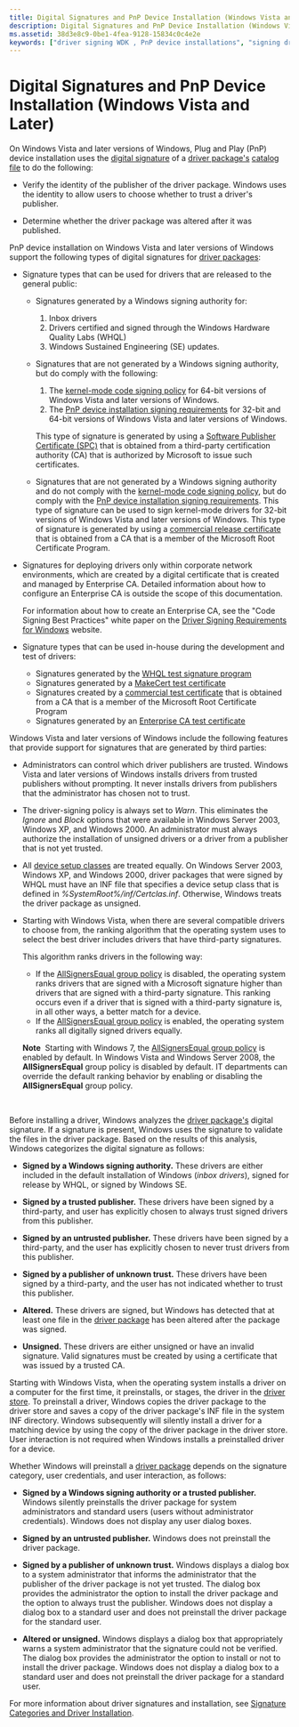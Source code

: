 ```yaml
---
title: Digital Signatures and PnP Device Installation (Windows Vista and Later)
description: Digital Signatures and PnP Device Installation (Windows Vista and Later)
ms.assetid: 38d3e8c9-0be1-4fea-9128-15834c0c4e2e
keywords: ["driver signing WDK , PnP device installations", "signing drivers WDK , PnP device installations", "digital signatures WDK , PnP device installations", "signatures WDK , PnP device installations", "PnP WDK driver signing", "Plug and Play WDK driver signing", "driver package digital signatures WDK", "package digital signatures WDK"]
---
```


# Digital Signatures and PnP Device Installation (Windows Vista and Later)


On Windows Vista and later versions of Windows, Plug and Play (PnP) device installation uses the [digital signature](digital-signatures.md) of a [driver package's](driver-packages.md) [catalog file](catalog-files.md) to do the following:

-   Verify the identity of the publisher of the driver package. Windows uses the identity to allow users to choose whether to trust a driver's publisher.

-   Determine whether the driver package was altered after it was published.

PnP device installation on Windows Vista and later versions of Windows support the following types of digital signatures for [driver packages](driver-packages.md):

-   Signature types that can be used for drivers that are released to the general public:
    -   Signatures generated by a Windows signing authority for:
        1.  Inbox drivers
        2.  Drivers certified and signed through the Windows Hardware Quality Labs (WHQL)
        3.  Windows Sustained Engineering (SE) updates.
    -   Signatures that are not generated by a Windows signing authority, but do comply with the following:

        1.  The [kernel-mode code signing policy](kernel-mode-code-signing-policy--windows-vista-and-later-.md) for 64-bit versions of Windows Vista and later versions of Windows.
        2.  The [PnP device installation signing requirements](pnp-device-installation-signing-requirements--windows-vista-and-later-.md) for 32-bit and 64-bit versions of Windows Vista and later versions of Windows.

        This type of signature is generated by using a [Software Publisher Certificate (SPC)](software-publisher-certificate.md) that is obtained from a third-party certification authority (CA) that is authorized by Microsoft to issue such certificates.

    -   Signatures that are not generated by a Windows signing authority and do not comply with the [kernel-mode code signing policy](kernel-mode-code-signing-policy--windows-vista-and-later-.md), but do comply with the [PnP device installation signing requirements](pnp-device-installation-signing-requirements--windows-vista-and-later-.md). This type of signature can be used to sign kernel-mode drivers for 32-bit versions of Windows Vista and later versions of Windows. This type of signature is generated by using a [commercial release certificate](commercial-release-certificate.md) that is obtained from a CA that is a member of the Microsoft Root Certificate Program.

-   Signatures for deploying drivers only within corporate network environments, which are created by a digital certificate that is created and managed by Enterprise CA. Detailed information about how to configure an Enterprise CA is outside the scope of this documentation.

    For information about how to create an Enterprise CA, see the "Code Signing Best Practices" white paper on the [Driver Signing Requirements for Windows](http://go.microsoft.com/fwlink/p/?linkid=14507) website.

-   Signature types that can be used in-house during the development and test of drivers:
    -   Signatures generated by the [WHQL test signature program](whql-test-signature-program.md)
    -   Signatures generated by a [MakeCert test certificate](makecert-test-certificate.md)
    -   Signatures created by a [commercial test certificate](commercial-test-certificate.md) that is obtained from a CA that is a member of the Microsoft Root Certificate Program
    -   Signatures generated by an [Enterprise CA test certificate](enterprise-ca-test-certificate.md)

Windows Vista and later versions of Windows include the following features that provide support for signatures that are generated by third parties:

-   Administrators can control which driver publishers are trusted. Windows Vista and later versions of Windows installs drivers from trusted publishers without prompting. It never installs drivers from publishers that the administrator has chosen not to trust.

-   The driver-signing policy is always set to *Warn*. This eliminates the *Ignore* and *Block* options that were available in Windows Server 2003, Windows XP, and Windows 2000. An administrator must always authorize the installation of unsigned drivers or a driver from a publisher that is not yet trusted.

-   All [device setup classes](device-setup-classes.md) are treated equally. On Windows Server 2003, Windows XP, and Windows 2000, driver packages that were signed by WHQL must have an INF file that specifies a device setup class that is defined in *%SystemRoot%/inf/Certclas.inf*. Otherwise, Windows treats the driver package as unsigned.

-   Starting with Windows Vista, when there are several compatible drivers to choose from, the ranking algorithm that the operating system uses to select the best driver includes drivers that have third-party signatures.

    This algorithm ranks drivers in the following way:

    -   If the [AllSignersEqual group policy](allsignersequal-group-policy--windows-vista-and-later-.md) is disabled, the operating system ranks drivers that are signed with a Microsoft signature higher than drivers that are signed with a third-party signature. This ranking occurs even if a driver that is signed with a third-party signature is, in all other ways, a better match for a device.
    -   If the [AllSignersEqual group policy](allsignersequal-group-policy--windows-vista-and-later-.md) is enabled, the operating system ranks all digitally signed drivers equally.

    **Note**  Starting with Windows 7, the [AllSignersEqual group policy](allsignersequal-group-policy--windows-vista-and-later-.md) is enabled by default. In Windows Vista and Windows Server 2008, the **AllSignersEqual** group policy is disabled by default. IT departments can override the default ranking behavior by enabling or disabling the **AllSignersEqual** group policy.

     

Before installing a driver, Windows analyzes the [driver package's](driver-packages.md) digital signature. If a signature is present, Windows uses the signature to validate the files in the driver package. Based on the results of this analysis, Windows categorizes the digital signature as follows:

-   **Signed by a Windows signing authority.** These drivers are either included in the default installation of Windows (*inbox drivers*), signed for release by WHQL, or signed by Windows SE.

-   **Signed by a trusted publisher.** These drivers have been signed by a third-party, and user has explicitly chosen to always trust signed drivers from this publisher.

-   **Signed by an untrusted publisher.** These drivers have been signed by a third-party, and the user has explicitly chosen to never trust drivers from this publisher.

-   **Signed by a publisher of unknown trust.** These drivers have been signed by a third-party, and the user has not indicated whether to trust this publisher.

-   **Altered.** These drivers are signed, but Windows has detected that at least one file in the [driver package](driver-packages.md) has been altered after the package was signed.

-   **Unsigned.** These drivers are either unsigned or have an invalid signature. Valid signatures must be created by using a certificate that was issued by a trusted CA.

Starting with Windows Vista, when the operating system installs a driver on a computer for the first time, it preinstalls, or stages, the driver in the [driver store](driver-store.md). To preinstall a driver, Windows copies the driver package to the driver store and saves a copy of the driver package's INF file in the system INF directory. Windows subsequently will silently install a driver for a matching device by using the copy of the driver package in the driver store. User interaction is not required when Windows installs a preinstalled driver for a device.

Whether Windows will preinstall a [driver package](driver-packages.md) depends on the signature category, user credentials, and user interaction, as follows:

-   **Signed by a Windows signing authority or a trusted publisher.** Windows silently preinstalls the driver package for system administrators and standard users (users without administrator credentials). Windows does not display any user dialog boxes.

-   **Signed by an untrusted publisher.** Windows does not preinstall the driver package.

-   **Signed by a publisher of unknown trust.** Windows displays a dialog box to a system administrator that informs the administrator that the publisher of the driver package is not yet trusted. The dialog box provides the administrator the option to install the driver package and the option to always trust the publisher. Windows does not display a dialog box to a standard user and does not preinstall the driver package for the standard user.

-   **Altered or unsigned.** Windows displays a dialog box that appropriately warns a system administrator that the signature could not be verified. The dialog box provides the administrator the option to install or not to install the driver package. Windows does not display a dialog box to a standard user and does not preinstall the driver package for a standard user.

For more information about driver signatures and installation, see [Signature Categories and Driver Installation](signature-categories-and-driver-installation.md).

 

 





